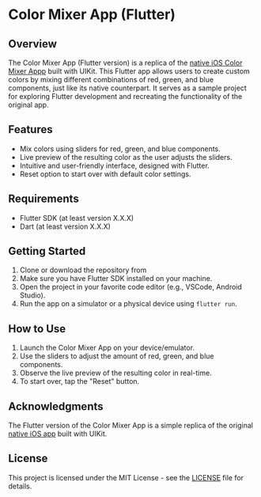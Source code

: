 # Color Mixer App (Flutter)



## Overview

The Color Mixer App (Flutter version) is a replica of the [native iOS Color Mixer Appp](https://github.com/WojuadeAA/colormixapp) built with UIKit. This Flutter app allows users to create custom colors by mixing different combinations of red, green, and blue components, just like its native counterpart. It serves as a sample project for exploring Flutter development and recreating the functionality of the original app.

## Features

- Mix colors using sliders for red, green, and blue components.
- Live preview of the resulting color as the user adjusts the sliders.
- Intuitive and user-friendly interface, designed with Flutter.
- Reset option to start over with default color settings.

<!-- TODO: ## Screenshots (Todo)-->

<!-- TODO: Add screenshots of the app in action -->

## Requirements

- Flutter SDK (at least version X.X.X)
- Dart (at least version X.X.X)

## Getting Started

1. Clone or download the repository from
2. Make sure you have Flutter SDK installed on your machine.
3. Open the project in your favorite code editor (e.g., VSCode, Android Studio).
4. Run the app on a simulator or a physical device using `flutter run`.

## How to Use

1. Launch the Color Mixer App on your device/emulator.
2. Use the sliders to adjust the amount of red, green, and blue components.
3. Observe the live preview of the resulting color in real-time.
4. To start over, tap the "Reset" button.

## Acknowledgments

The Flutter version of the Color Mixer App is a simple replica of the original [native iOS app](https://github.com/WojuadeAA/colormixapp) built with UIKit.
## License

This project is licensed under the MIT License - see the [LICENSE](LICENSE) file for details.


